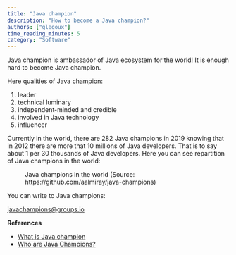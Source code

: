 ```yaml
---
title: "Java champion"
description: "How to become a Java champion?"
authors: ["glegoux"]
time_reading_minutes: 5
category: "Software"
---
```


Java champion is ambassador of Java ecosystem for the world! It is enough hard to become Java champion. 

Here qualities of Java champion: 

1. leader
2. technical luminary
3. independent-minded and credible
4. involved in Java technology
5. influencer

Currently in the world, there are 282 Java champions in 2019 knowing that in 2012 there are more that 10 millions of Java developers. That is to say about 1 per 30 thousands of Java developers. Here you can see repartition of Java champions in the world:

<figure>
    <div id="java-champions"></div>
    <figcaption>Java champions in the world (Source: https://github.com/aalmiray/java-champions)</figcaption>
</figure>

You can write to Java champions:

[javachampions@groups.io](mailto://javachampions@groups.io )

**References**
 
* [What is Java champion](https://community.oracle.com/community/groundbreakers/java/java-champions)
* [Who are Java Champions?](https://community.oracle.com/docs/DOC-922857)


<script type="text/javascript" src="https://www.gstatic.com/charts/loader.js"></script>

<script type="text/javascript">
jQuery(document).ready(function () {
    google.charts.load('current', {
        'packages':['geochart'],
        // Note: you will need to get a mapsApiKey for your project.
        // See: https://developers.google.com/chart/interactive/docs/basic_load_libs#load-settings
        'mapsApiKey': 'AIzaSyD-9tSrke72PouQMnMX-a7eZSW0jkFMBWY'
    });
    google.charts.setOnLoadCallback(drawRegionsMap);
    
    function drawRegionsMap() {
        var data = google.visualization.arrayToDataTable([
            ['Country', 'Number'],
            ['Armenia',1],
            ['Australia',1],
            ['Australia/USA',1],
            ['Austria',3],
            ['Belgium',5],
            ['Brazil',14],
            ['Bulgaria',2],
            ['Canada',4],
            ['China',2],
            ['Colombia',2],
            ['Denmark',2],
            ['Ecuador',1],
            ['Egypt',2],
            ['Estonia',2],
            ['France',12],
            ['Germany',25],
            ['Germany/Switzerland',1],
            ['Greece',3],
            ['Guatemala',2],
            ['Hungary',2],
            ['India',3],
            ['Indonesia',1],
            ['Ireland',1],
            ['Italy',7],
            ['Japan',5],
            ['Malaysia',1],
            ['Mexico',2],
            ['Mexico/Switzerland',2],
            ['Morocco',1],
            ['New Zealand',1],
            ['Norway',4],
            ['Perú',1],
            ['Poland',4],
            ['Portugal',1],
            ['Romania',2],
            ['Russia',4],
            ['Scotland',2],
            ['Serbia',1],
            ['Slovenia',1],
            ['South Africa',1],
            ['South Korea',1],
            ['Spain',4],
            ['Sweden',5],
            ['Switzerland',3],
            ['Netherlands',8],
            ['Turkey',5],
            ['United States',77],
            ['USA/Germany',1],
            ['United Kingdom',23]
        ]);
    
        var options = {
            colorAxis: {colors: ['#e6f7ff', '#00334d']},
            width: $('#content').width(), // responsive
            legend: false
        };
        
        var chart = new google.visualization.GeoChart(document.getElementById('java-champions'));
        
         chart.draw(data, options);
    }
    
    // responsive
    var width = $(window).width();
    $(window).resize(function(){
        if ($(this).width() != width) {
            width = $(this).width();
            drawRegionsMap();
        }
    });
});
</script>
